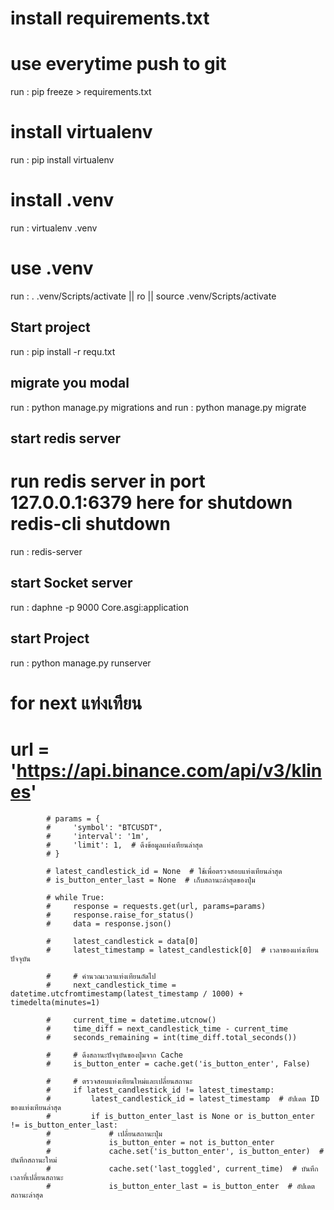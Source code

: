 


# install requirements.txt 
# use everytime push to git

run : pip freeze > requirements.txt

# install virtualenv 

run : pip install virtualenv

# install .venv

run : virtualenv .venv

# use .venv

run : . .venv/Scripts/activate || ro || source .venv/Scripts/activate

## Start project

run : pip install -r requ.txt

## migrate you modal 
 run : python manage.py migrations
 and run : python manage.py migrate

## start redis server
# run redis server in  port 127.0.0.1:6379 here for shutdown redis-cli shutdown
run : redis-server 

## start Socket server

run : daphne -p 9000 Core.asgi:application

## start Project

run : python manage.py runserver



# for next แท่งเทียน

  # url = 'https://api.binance.com/api/v3/klines'
            # params = {
            #     'symbol': "BTCUSDT",
            #     'interval': '1m',
            #     'limit': 1,  # ดึงข้อมูลแท่งเทียนล่าสุด
            # }

            # latest_candlestick_id = None  # ใช้เพื่อตรวจสอบแท่งเทียนล่าสุด
            # is_button_enter_last = None  # เก็บสถานะล่าสุดของปุ่ม

            # while True:
            #     response = requests.get(url, params=params)
            #     response.raise_for_status()
            #     data = response.json()

            #     latest_candlestick = data[0]
            #     latest_timestamp = latest_candlestick[0]  # เวลาของแท่งเทียนปัจจุบัน

            #     # คำนวณเวลาแท่งเทียนถัดไป
            #     next_candlestick_time = datetime.utcfromtimestamp(latest_timestamp / 1000) + timedelta(minutes=1)

            #     current_time = datetime.utcnow()
            #     time_diff = next_candlestick_time - current_time
            #     seconds_remaining = int(time_diff.total_seconds())

            #     # ดึงสถานะปัจจุบันของปุ่มจาก Cache
            #     is_button_enter = cache.get('is_button_enter', False)

            #     # ตรวจสอบแท่งเทียนใหม่และเปลี่ยนสถานะ
            #     if latest_candlestick_id != latest_timestamp:
            #         latest_candlestick_id = latest_timestamp  # อัปเดต ID ของแท่งเทียนล่าสุด
            #         if is_button_enter_last is None or is_button_enter != is_button_enter_last:
            #             # เปลี่ยนสถานะปุ่ม
            #             is_button_enter = not is_button_enter
            #             cache.set('is_button_enter', is_button_enter)  # บันทึกสถานะใหม่
            #             cache.set('last_toggled', current_time)  # บันทึกเวลาที่เปลี่ยนสถานะ
            #             is_button_enter_last = is_button_enter  # อัปเดตสถานะล่าสุด